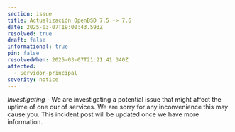 ```yaml
---
section: issue
title: Actualización OpenBSD 7.5 -> 7.6
date: 2025-03-07T19:00:43.593Z
resolved: true
draft: false
informational: true
pin: false
resolvedWhen: 2025-03-07T21:21:41.340Z
affected:
  - Servidor-principal
severity: notice
---
```

*Investigating* - We are investigating a potential issue that might affect the uptime of one our of services. We are sorry for any inconvenience this may cause you. This incident post will be updated once we have more information.